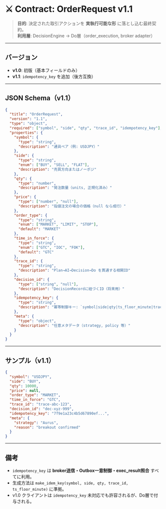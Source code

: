 # ⚔️ Contract: OrderRequest v1.1

> **目的**: 決定された取引アクションを **実執行可能な形** に落とし込む最終契約。  
> **利用層**: DecisionEngine → Do層（order_execution, broker adapter）

---

## バージョン
- **v1.0**: 初版（基本フィールドのみ）
- **v1.1**: `idempotency_key` を追加（後方互換）

---

## JSON Schema（v1.1）

```json
{
  "title": "OrderRequest",
  "version": "1.1",
  "type": "object",
  "required": ["symbol", "side", "qty", "trace_id", "idempotency_key"],
  "properties": {
    "symbol": {
      "type": "string",
      "description": "通貨ペア（例: USDJPY）"
    },
    "side": {
      "type": "string",
      "enum": ["BUY", "SELL", "FLAT"],
      "description": "売買方向またはノーポジ"
    },
    "qty": {
      "type": "number",
      "description": "発注数量（units, 正規化済み）"
    },
    "price": {
      "type": ["number", "null"],
      "description": "指値注文の場合の価格（null なら成行）"
    },
    "order_type": {
      "type": "string",
      "enum": ["MARKET", "LIMIT", "STOP"],
      "default": "MARKET"
    },
    "time_in_force": {
      "type": "string",
      "enum": ["GTC", "IOC", "FOK"],
      "default": "GTC"
    },
    "trace_id": {
      "type": "string",
      "description": "Plan→AI→Decision→Do を貫通する相関ID"
    },
    "decision_id": {
      "type": ["string", "null"],
      "description": "DecisionRecordに紐づくID（将来用）"
    },
    "idempotency_key": {
      "type": "string",
      "description": "冪等制御キー: `symbol|side|qty|ts_floor_minute|trace_id` を HMAC-SHA256（32〜64 hex）"
    },
    "meta": {
      "type": "object",
      "description": "任意メタデータ（strategy, policy 等）"
    }
  }
}
```

---

## サンプル（v1.1）

```json
{
  "symbol": "USDJPY",
  "side": "BUY",
  "qty": 10000,
  "price": null,
  "order_type": "MARKET",
  "time_in_force": "GTC",
  "trace_id": "trace-abc-123",
  "decision_id": "dec-xyz-999",
  "idempotency_key": "7f9e1a23c4b5d67890ef...",
  "meta": {
    "strategy": "Aurus",
    "reason": "breakout confirmed"
  }
}
```

---

## 備考
- `idempotency_key` は **broker送信・Outbox一意制御・exec_result照合** すべてに利用。
- 生成方法は `make_idem_key(symbol, side, qty, trace_id, ts_floor_minute)` に準拠。
- v1.0 クライアントは `idempotency_key` 未対応でも許容されるが、Do層で付与される。
